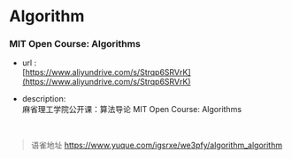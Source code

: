 # Algorithm
### MIT Open Course: Algorithms

- url :  
  [https://www.aliyundrive.com/s/Strqp6SRVrK](https://www.aliyundrive.com/s/Strqp6SRVrK)

- description:  
  麻省理工学院公开课：算法导论 MIT Open Course: Algorithms

<br>
  
> 语雀地址 https://www.yuque.com/igsrxe/we3pfy/algorithm_algorithm